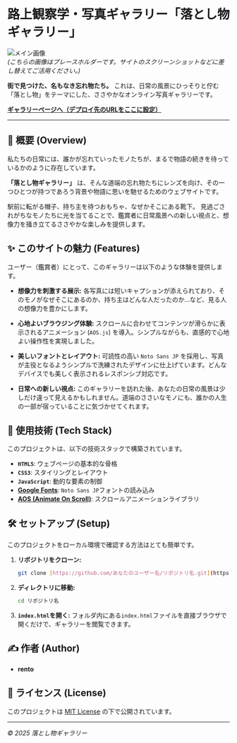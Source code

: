 # 路上観察学・写真ギャラリー「落とし物ギャラリー」

![メイン画像](https://via.placeholder.com/1200x630.png?text=Lost%20and%20Found%20Gallery)  
*(こちらの画像はプレースホルダーです。サイトのスクリーンショットなどに差し替えてご活用ください。)*

**街で見つけた、名もなき忘れ物たち。** これは、日常の風景にひっそりと佇む「落とし物」をテーマにした、ささやかなオンライン写真ギャラリーです。

[**ギャラリーページへ（デプロイ先のURLをここに設定）**](https://example.com)

---

## 📜 概要 (Overview)

私たちの日常には、誰かが忘れていったモノたちが、まるで物語の続きを待っているかのように存在しています。

**「落とし物ギャラリー」** は、そんな道端の忘れ物たちにレンズを向け、その一つひとつが持つであろう背景や物語に思いを馳せるためのウェブサイトです。

駅前に転がる帽子、持ち主を待つおもちゃ、なぜかそこにある靴下。
見過ごされがちなモノたちに光を当てることで、鑑賞者に日常風景への新しい視点と、想像力を掻き立てるささやかな楽しみを提供します。

## ✨ このサイトの魅力 (Features)

ユーザー（鑑賞者）にとって、このギャラリーは以下のような体験を提供します。

* **想像力を刺激する展示:**
    各写真には短いキャプションが添えられており、そのモノがなぜそこにあるのか、持ち主はどんな人だったのか…など、見る人の想像力を豊かにします。

* **心地よいブラウジング体験:**
    スクロールに合わせてコンテンツが滑らかに表示されるアニメーション (`AOS.js`) を導入。シンプルながらも、直感的で心地よい操作性を実現しました。

* **美しいフォントとレイアウト:**
    可読性の高い `Noto Sans JP` を採用し、写真が主役となるようシンプルで洗練されたデザインに仕上げています。どんなデバイスでも美しく表示されるレスポンシブ対応です。

* **日常への新しい視点:**
    このギャラリーを訪れた後、あなたの日常の風景は少しだけ違って見えるかもしれません。道端のささいなモノにも、誰かの人生の一部が宿っていることに気づかせてくれます。

## 🚀 使用技術 (Tech Stack)

このプロジェクトは、以下の技術スタックで構築されています。

* **`HTML5`**: ウェブページの基本的な骨格
* **`CSS3`**: スタイリングとレイアウト
* **`JavaScript`**: 動的な要素の制御
* **[Google Fonts](https://fonts.google.com/)**: `Noto Sans JP`フォントの読み込み
* **[AOS (Animate On Scroll)](https://michalsnik.github.io/aos/)**: スクロールアニメーションライブラリ

## 🛠️ セットアップ (Setup)

このプロジェクトをローカル環境で確認する方法はとても簡単です。

1.  **リポジトリをクローン:**
    ```bash
    git clone [https://github.com/あなたのユーザー名/リポジトリ名.git](https://github.com/あなたのユーザー名/リポジトリ名.git)
    ```

2.  **ディレクトリに移動:**
    ```bash
    cd リポジトリ名
    ```

3.  **`index.html`を開く:**
    フォルダ内にある`index.html`ファイルを直接ブラウザで開くだけで、ギャラリーを閲覧できます。

## ✍️ 作者 (Author)

* **rento**

## 📄 ライセンス (License)

このプロジェクトは [MIT License](LICENSE) の下で公開されています。

---

*© 2025 落とし物ギャラリー*